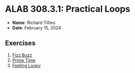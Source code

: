 # ALAB 308.3.1: Practical Loops

* **Name**: Richard Tillies
* **Date**: February 15, 2024

## Exercises

1. [Fizz Buzz](fizzBuzz.js)
1. [Prime Time](primeTime.js)
1. [Feeling Loopy](feelingLoopy.js)